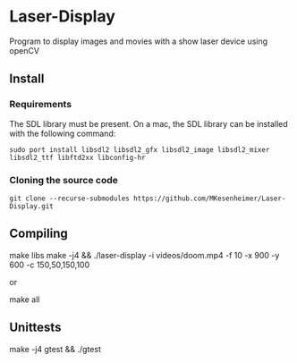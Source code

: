 # Laser-Display
Program to display images and movies with a show laser device using openCV

## Install
### Requirements
The SDL library must be present. On a mac, the SDL library can be installed with the following command:
```
sudo port install libsdl2 libsdl2_gfx libsdl2_image libsdl2_mixer libsdl2_ttf libftd2xx libconfig-hr
```
### Cloning the source code
```
git clone --recurse-submodules https://github.com/MKesenheimer/Laser-Display.git
```

## Compiling
make libs
make -j4 && ./laser-display -i videos/doom.mp4 -f 10 -x 900 -y 600 -c 150,50,150,100

or

make all

## Unittests
make -j4 gtest && ./gtest